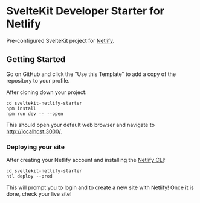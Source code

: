 # SvelteKit Developer Starter for Netlify

Pre-configured SvelteKit project for [Netlify](https://netlify.com).

## Getting Started

Go on GitHub and click the "Use this Template" to add a copy of the repository to your profile.

After cloning down your project:

```
cd sveltekit-netlify-starter
npm install
npm run dev -- --open
```

This should open your default web browser and navigate to <http://localhost:3000/>.

### Deploying your site

After creating your Netlify account and installing the [Netlify CLI](https://github.com/netlify/cli#installation):

```
cd sveltekit-netlify-starter
ntl deploy --prod
```

This will prompt you to login and to create a new site with Netlify! Once it is done, check your live site!